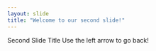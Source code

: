 ```yaml
---
layout: slide
title: "Welcome to our second slide!"
---
```

Second Slide Title
Use the left arrow to go back!

